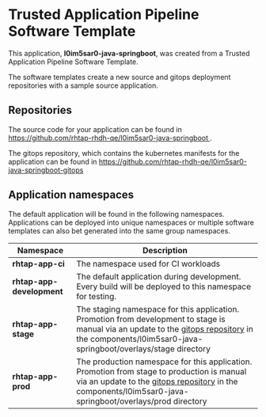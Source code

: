 # Trusted Application Pipeline Software Template

This application, **l0im5sar0-java-springboot**, was created from a Trusted Application Pipeline Software Template.

The software templates create a new source and gitops deployment repositories with a sample source application. 

## Repositories

The source code for your application can be found in [https://github.com/rhtap-rhdh-qe/l0im5sar0-java-springboot ](https://github.com/rhtap-rhdh-qe/l0im5sar0-java-springboot ).
 
The gitops repository, which contains the kubernetes manifests for the application can be found in 
[https://github.com/rhtap-rhdh-qe/l0im5sar0-java-springboot-gitops ](https://github.com/rhtap-rhdh-qe/l0im5sar0-java-springboot-gitops ) 

## Application namespaces 

The default application will be found in the following namespaces. Applications can be deployed into unique namespaces or multiple software templates can also bet generated into the same group namespaces.  

|  Namespace   |  Description   |  
| -------- | -------- |
| **rhtap-app-ci** | The namespace used for CI workloads |
| **rhtap-app-development** | The default application during development. Every build will be deployed to this namespace for testing. |
| **rhtap-app-stage** | The staging namespace for this application. Promotion from development to stage is manual via an update to the [gitops repository](https://github.com/rhtap-rhdh-qe/l0im5sar0-java-springboot-gitops ) in the components/l0im5sar0-java-springboot/overlays/stage directory |
| **rhtap-app-prod** | The production namespace for this application. Promotion from stage to production is manual via an update to the [gitops repository](https://github.com/rhtap-rhdh-qe/l0im5sar0-java-springboot-gitops ) in the components/l0im5sar0-java-springboot/overlays/prod directory |